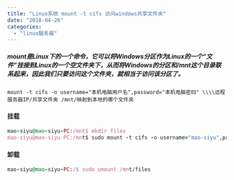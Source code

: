 ```yaml
---
title: "Linux系统 mount -t cifs 访问windows共享文件夹"
date: "2018-04-26"
categories: 
  - "linux服务器"
---
```


##### **mount是Linux下的一个命令，它可以将Windows分区作为Linux的一个“文件”挂接到Linux的一个空文件夹下，从而将Windows的分区和/mnt这个目录联系起来，因此我们只要访问这个文件夹，就相当于访问该分区了。**

`mount -t cifs -o username="本机电脑用户名",password="本机电脑密码" \\\\远程服务器IP/共享文件夹 /mnt/映射到本地的哪个文件夹`

#### 挂载

```ruby
mao-siyu@mao-siyu-PC:/mnt$ mkdir files
mao-siyu@mao-siyu-PC:/mnt$ sudo mount -t cifs -o username="mao-siyu",password="1asdfghjkl;'" \\\\10.32.156.158/files /mnt/files
```

#### 卸载

```ruby
mao-siyu@mao-siyu-PC:/$ sudo umount /mnt/files
```
